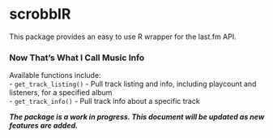 
<!-- README.md is generated from README.Rmd. Please edit that file -->

# scrobblR

This package provides an easy to use R wrapper for the last.fm API.

### Now That’s What I Call Music Info

Available functions include:  
\- `get_track_listing()` - Pull track listing and info, including
playcount and listeners, for a specified album  
\- `get_track_info()` - Pull track info about a specific track

***The package is a work in progress. This document will be updated as
new features are added.***
